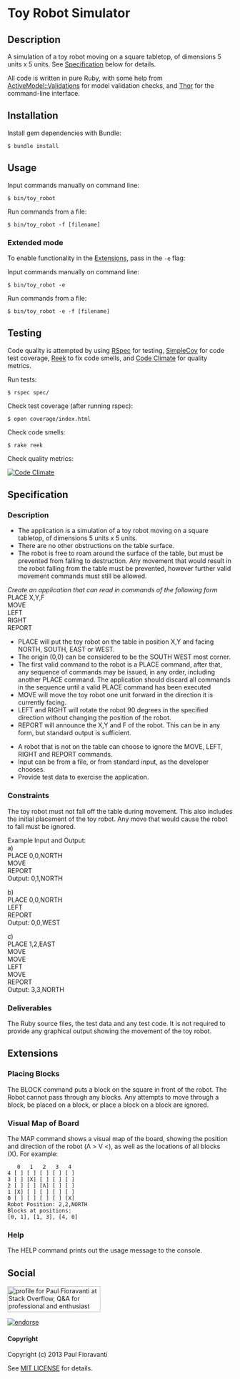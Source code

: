 # Toy Robot Simulator

## Description

A simulation of a toy robot moving on a square tabletop, of dimensions 5 units x 5 units.  See [Specification](#specification) below for details.

All code is written in pure Ruby, with some help from [ActiveModel::Validations](http://api.rubyonrails.org/classes/ActiveModel/Validations.html) for model validation checks, and [Thor](https://github.com/wycats/thor) for the command-line interface. 

## Installation

Install gem dependencies with Bundle:

    $ bundle install

## Usage

Input commands manually on command line:

    $ bin/toy_robot

Run commands from a file:

    $ bin/toy_robot -f [filename]

### Extended mode

To enable functionality in the [Extensions](#extensions), pass in the `-e` flag:

Input commands manually on command line:

    $ bin/toy_robot -e

Run commands from a file:

    $ bin/toy_robot -e -f [filename]

## Testing

Code quality is attempted by using [RSpec](http://rspec.info/) for testing, [SimpleCov](https://github.com/colszowka/simplecov) for code test coverage, [Reek](https://github.com/troessner/reek) to fix code smells, and [Code Climate](https://codeclimate.com/) for quality metrics.

Run tests:

    $ rspec spec/

Check test coverage (after running rspec):

    $ open coverage/index.html

Check code smells:

    $ rake reek

Check quality metrics:

[![Code Climate](https://codeclimate.com/github/paulfioravanti/toy_robot.png)](https://codeclimate.com/github/paulfioravanti/toy_robot)

## Specification

### Description
- The application is a simulation of a toy robot moving on a square tabletop, of dimensions 5 units x 5 units.
- There are no other obstructions on the table surface.
- The robot is free to roam around the surface of the table, but must be prevented from falling to destruction. Any movement
that would result in the robot falling from the table must be prevented, however further valid movement commands must still
be allowed.


*Create an application that can read in commands of the following form*  
PLACE X,Y,F  
MOVE  
LEFT  
RIGHT  
REPORT  

<ul>
<li>PLACE will put the toy robot on the table in position X,Y and facing NORTH, SOUTH, EAST or WEST.</li>
<li>The origin (0,0) can be considered to be the SOUTH WEST most corner.</li>
<li>The first valid command to the robot is a PLACE command, after that, any sequence of commands may be issued, in any order, including another PLACE command. The application should discard all commands in the sequence until a valid PLACE command has been executed</li>
<li>MOVE will move the toy robot one unit forward in the direction it is currently facing.</li>
<li>LEFT and RIGHT will rotate the robot 90 degrees in the specified direction without changing the position of the robot.</li>
<li>REPORT will announce the X,Y and F of the robot. This can be in any form, but standard output is sufficient.</li>
</ul>
<ul>
<li>A robot that is not on the table can choose to ignore the MOVE, LEFT, RIGHT and REPORT commands.</li>
<li>Input can be from a file, or from standard input, as the developer chooses.</li>
<li>Provide test data to exercise the application.</li>
</ul>

### Constraints
The toy robot must not fall off the table during movement. This also includes the initial placement of the toy robot.
Any move that would cause the robot to fall must be ignored.

Example Input and Output:  
a)  
PLACE 0,0,NORTH  
MOVE  
REPORT  
Output: 0,1,NORTH  

b)  
PLACE 0,0,NORTH  
LEFT  
REPORT  
Output: 0,0,WEST  

c)  
PLACE 1,2,EAST  
MOVE  
MOVE  
LEFT  
MOVE  
REPORT  
Output: 3,3,NORTH

### Deliverables
The Ruby source files, the test data and any test code.
It is not required to provide any graphical output showing the movement of the toy robot.

## Extensions

### Placing Blocks

The BLOCK command puts a block on the square in front of the robot.  The Robot cannot pass through any blocks.  Any attempts to move through a block, be placed on a block, or place a block on a block are ignored.

### Visual Map of Board

The MAP command shows a visual map of the board, showing the position and direction of the robot (Λ > V <), as well as the locations of all blocks (X).  For example:

       0   1   2   3   4
    4 [ ] [ ] [ ] [ ] [ ]
    3 [ ] [X] [ ] [ ] [ ]
    2 [ ] [ ] [Λ] [ ] [ ]
    1 [X] [ ] [ ] [ ] [ ]
    0 [ ] [ ] [ ] [ ] [X]
    Robot Position: 2,2,NORTH
    Blocks at positions:
    [0, 1], [1, 3], [4, 0]

### Help

The HELP command prints out the usage message to the console.

## Social

<a href="http://stackoverflow.com/users/567863/paul-fioravanti">
  <img src="http://stackoverflow.com/users/flair/567863.png" width="208" height="58" alt="profile for Paul Fioravanti at Stack Overflow, Q&amp;A for professional and enthusiast programmers" title="profile for Paul Fioravanti at Stack Overflow, Q&amp;A for professional and enthusiast programmers">
</a>

[![endorse](http://api.coderwall.com/pfioravanti/endorse.png)](http://coderwall.com/pfioravanti)

#### Copyright

Copyright (c) 2013 Paul Fioravanti

See [MIT LICENSE](./LICENSE.txt)  for details.